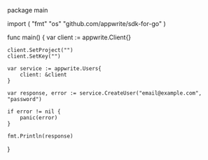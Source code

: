 package main

import (
    "fmt"
    "os"
    "github.com/appwrite/sdk-for-go"
)

func main() {
    var client := appwrite.Client{}

    client.SetProject("")
    client.SetKey("")

    var service := appwrite.Users{
        client: &client
    }

    var response, error := service.CreateUser("email@example.com", "password")

    if error != nil {
        panic(error)
    }

    fmt.Println(response)
}